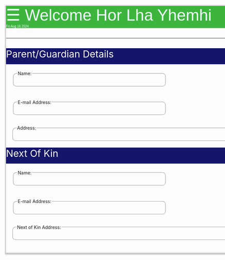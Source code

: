 <style>
  .st1{
    background-color: rgb(61, 181, 61);
}
.nd1{
    font-size: 50px;
    font-family: 'Gill Sans', 'Gill Sans MT', Calibri, 'Trebuchet MS', sans-serif;
    color: aliceblue;
}
.rd1{
    color: aliceblue;
    font-size: 10px;
    font-family: Arial, Helvetica, sans-serif;
}
.th4{
    background-color: rgb(21, 21, 105);
    height: 50px;
    color: white;
    font-size: 30px;
}
input{
    background: transparent;
    border: none;
    border-bottom: 2px transparent;
    color: rgb(16, 17, 18);
    width: 400px;
}
fieldset{
    border-radius: 10px;
}

.th6{
    margin: 20px;
    width: 40%;
    float: right;
    
}
.th5{
    float: left;
    width: 40%;
    margin: 20px;

}


.th7{
    float: left;
    width: 40%;
    margin: 20px;
}
.th8{
    float: right;
    width: 40%;
    margin: 20px;
    cursor: pointer;
}
.mm{
    width: 80%;
    margin: 20px;
}
.th11{
    
        background-color: rgb(21, 21, 105);
        height: 50px;
        color: white;
        font-size: 30px;
}
.th12{
    float: left;
    width: 40%;
    margin: 20px;
}
.th13{
    float: right;
    width: 40%;
    margin: 20px;
}
.th14{
    float: left;
    width: 40%;
    margin: 20px;
}
.th15{
    float: right;
    width: 40%;
    margin: 20px;
    cursor: pointer;
}
.th16{
    width: 100%;
    margin: 20ps;
}
.button{
    padding-left: 1010px;
    
}
.back{
    background-color: snow;
    border-color: aliceblue;
    width: 80px;
    height: 35px;
    cursor: pointer;
}
.submit{
    background-color: rgb(22, 95, 124);
    color: white;
    width: 180px;
     height: 45px;
    cursor: pointer;
}
.faisol{
    box-shadow: 1px 2px 3px 4px rgba(75, 74, 74, 0.3);
    
    height: 770px;
   
    width: 1200px;
    margin: 50px;
}
.hhh{
    width: 
    1000px;
}
.ol{
    width: 1000px;
}
</style>

<!DOCTYPE html>
<html lang="en">
<head>
    <meta charset="UTF-8">
    <meta name="viewport" content="width=device-width, initial-scale=1.0">
    <title>OLAYEMI</title>
</head>
<link rel="stylesheet" href="2025.css">
<body>
    <DIv class="faisol">
    <div class="st1">
        <div class="nd1">&#9776;    Welcome Hor Lha Yhemhi</div>
        <div class="rd1">Fri Aug 16 2024</div>
    </div>
    <br>
    <hr>
    <br>
    <div class="th4">Parent/Guardian Details</div>
    <form>
        <div class="th5">
        <fieldset>
            <legend>Name:</legend>
            <input type="text">
        </fieldset>
    </div>
    <div class="th6">
        <fieldset>
            <legend>Phone Number:</legend>
            <input type="number">
        </fieldset>
    </div>
    <br> <br><br><br><br>
    <div class="th7">
        <fieldset>
            <legend>E-mail Address:</legend>
            <input type="mail">
        </fieldset>
    </div>
    <div class="th8">
        <fieldset>
            <legend>Relationshp:</legend>
            <div>
                <input list="Relationshp" type="text">
                <datalist id="Relationshp">
                    <option value="Spouse">
                        <option value="Father"> 
                            <option value="Mother"></option>
                            <option value="Sibling"></option>
                </datalist>
            </div>
        </fieldset>
    </div>
    <br> <br><br><br><br>
    <div class="th9">
        <fieldset class="mm">
            <legend>Address:</legend>
            <input class="hhh" type="text">
        </fieldset>
    </div>
    </form>
    <p></p>
    <div class="th11">Next Of Kin</div>
    <form>
        <div class="th12">
        <fieldset>
            <legend>Name:</legend>
            <input type="text">
        </fieldset>
    </div>
    <div class="th13">
        <fieldset>
            <legend>Phone Number:</legend>
            <input type="number">
        </fieldset>
    </div>
    <br><br><br><br><br>
    <div class="th14">
        <fieldset>
            <legend>E-mail Address:</legend>
            <input type="mail">
        </fieldset>
    </div>
    <div class="th15">
        <fieldset>
            <legend>Relationshp with Next of Kin:</legend>
            <div>
                <input list="Relationshp" type="text">
                <datalist id="Relationshp">
                    <option value="Spouse">
                        <option value="Father"> 
                            <option value="Mother"></option>
                            <option value="Sibling"></option>
                </datalist>
            </div>
        </fieldset>
    </div>
    <br> <br><br><br><br>
    <div class="th16">
        <fieldset class="mm">
            <legend>Next of Kin Address:</legend>
            <input class="ol" type="text">
        </fieldset>
    </div>
    </form>
</DIv>

<div class="button"><button class="back">BACK</button> <button class="submit">SAVE & CONTINUE</button></div>

</body>
</html>

